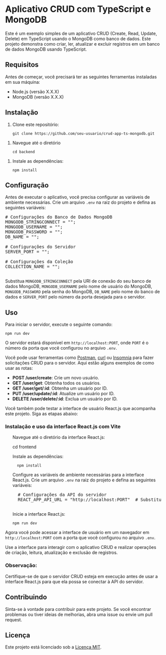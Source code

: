 <!DOCTYPE html>
<html>

<body>

  <h1>Aplicativo CRUD com TypeScript e MongoDB</h1>

  <p>Este é um exemplo simples de um aplicativo CRUD (Create, Read, Update, Delete) em TypeScript usando o MongoDB como banco de dados. Este projeto demonstra como criar, ler, atualizar e excluir registros em um banco de dados MongoDB usando TypeScript.</p>

  <h2>Requisitos</h2>

  <p>Antes de começar, você precisará ter as seguintes ferramentas instaladas em sua máquina:</p>

  <ul>
    <li>Node.js (versão X.X.X)</li>
    <li>MongoDB (versão X.X.X)</li>
  </ul>

  <h2>Instalação</h2>
  
  <ol>
    <li>Clone este repositório:</li>

    git clone https://github.com/seu-usuario/crud-app-ts-mongodb.git
  </ol>

  <ol>
    <li>Navegue até o diretório</li>

    cd backend
  </ol>

  <ol>
    <li>Instale as dependências:</li>

    npm install
  </ol>

  <h2>Configuração</h2>

  <p>Antes de executar o aplicativo, você precisa configurar as variáveis de ambiente necessárias. Crie um arquivo <code>.env</code> na raiz do projeto e defina as seguintes variáveis:</p>

  <pre>
# Configurações do Banco de Dados MongoDB
MONGODB_STRINGCONNECT = "";
MONGODB_USERNAME = "";
MONGODB_PASSWORD = "";
DB_NAME = "";

# Configurações do Servidor
SERVER_PORT = "";

# Configurações da Coleção
COLLECTION_NAME = "";
  </pre>

  <p>Substitua <code>MONGODB_STRINGCONNECT</code> pela URI de conexão do seu banco de dados MongoDB, <code>MONGODB_USERNAME</code> pelo nome de usuário do MongoDB, <code>MONGODB_PASSWORD</code> pela senha do MongoDB, <code>DB_NAME</code> pelo nome do banco de dados e <code>SERVER_PORT</code> pelo número da porta desejada para o servidor.</p>

  <h2>Uso</h2>

  <p>Para iniciar o servidor, execute o seguinte comando:</p>

  <code>npm run dev</code>

  <p>O servidor estará disponível em <code>http://localhost:PORT</code>, onde <code>PORT</code> é o número da porta que você configurou no arquivo <code>.env</code>.</p>

  <p>Você pode usar ferramentas como <a href="https://www.postman.com/">Postman</a>, <a href="https://curl.se/">curl</a> ou <a href="https://insomnia.rest/">Insomnia</a> para fazer solicitações CRUD para o servidor. Aqui estão alguns exemplos de como usar as rotas:</p>

  <ul>
    <li><strong>POST /user/create</strong>: Crie um novo usuário.</li>
    <li><strong>GET /user/get</strong>: Obtenha todos os usuários.</li>
    <li><strong>GET /user/get/:id</strong>: Obtenha um usuário por ID.</li>
    <li><strong>PUT /user/update/:id</strong>: Atualize um usuário por ID.</li>
    <li><strong>DELETE /user/delete/:id</strong>: Exclua um usuário por ID.</li>
  </ul>

  <p>Você também pode testar a interface de usuário React.js que acompanha este projeto. Siga as etapas abaixo:</p>

<h3>Instalação e uso da interface React.js com Vite</h3>

<ol>
  <p>Navegue até o diretório da interface React.js:</p>
     cd frontend
</ol>

<ol>
  <p>Instale as dependências:</p>
  
      npm install
      
</ol>

<ol>
  <p>Configure as variáveis de ambiente necessárias para a interface React.js. Crie um arquivo <code>.env</code> na raiz do projeto e defina as seguintes variáveis:</p>

  <pre>
  # Configurações da API do servidor
  REACT_APP_API_URL = "http://localhost:PORT"  # Substitua PORT pelo número da porta configurada no servidor
  </pre>
</ol>

<ol>
  <p>Inicie a interface React.js:</p>

  <code>npm run dev</code>
</ol>

<p>Agora você pode acessar a interface de usuário em um navegador em <code>http://localhost:PORT</code> com a  porta que você configurou no arquivo <code>.env</code>.</p>

<p>Use a interface para interagir com o aplicativo CRUD e realizar operações de criação, leitura, atualização e exclusão de registros.</p>

<h3>Observação:</h3>

<p>Certifique-se de que o servidor CRUD esteja em execução antes de usar a interface React.js para que ela possa se conectar à API do servidor.</p>

  <h2>Contribuindo</h2>

  <p>Sinta-se à vontade para contribuir para este projeto. Se você encontrar problemas ou tiver ideias de melhorias, abra uma issue ou envie um pull request.</p>

  <h2>Licença</h2>

  <p>Este projeto está licenciado sob a <a href="LICENSE">Licença MIT</a>.</p>

</body>

</html>
